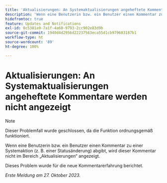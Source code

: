 ```yaml
---
title: 'Aktualisierungen: An Systemaktualisierungen angeheftete Kommentare werden nicht angezeigt'
description: 'Wenn eine Benutzerin bzw. ein Benutzer einen Kommentar zu einer Systemaktion (z. B. einer Statusänderung) abgibt, wird dieser Kommentar nicht im Bereich „Aktualisierungen“ angezeigt. '
hidefromtoc: true
feature: Updates and Notifications
exl-id: 0c5381a9-7a1f-4a60-9793-2cc902e83d9b
source-git-commit: 1940d4d2956d22237563eca55d1cb979603187b1
workflow-type: ht
source-wordcount: '89'
ht-degree: 100%

---
```


# Aktualisierungen: An Systemaktualisierungen angeheftete Kommentare werden nicht angezeigt

<!--
>[!NOTE]
>
>This issue has been closed because it is working as designed.
-->

>[!NOTE]
>
>Dieser Problemfall wurde geschlossen, da die Funktion ordnungsgemäß funktioniert.

Wenn eine Benutzerin bzw. ein Benutzer einen Kommentar zu einer Systemaktion (z. B. einer Statusänderung) abgibt, wird dieser Kommentar nicht im Bereich „Aktualisierungen“ angezeigt.

Dieses Problem wurde für die neue Kommentarerfahrung berichtet.

_Erste Meldung am 27. Oktober 2023._

<!--CHECK ME - NO VIEWS APR-JUN 2025-->